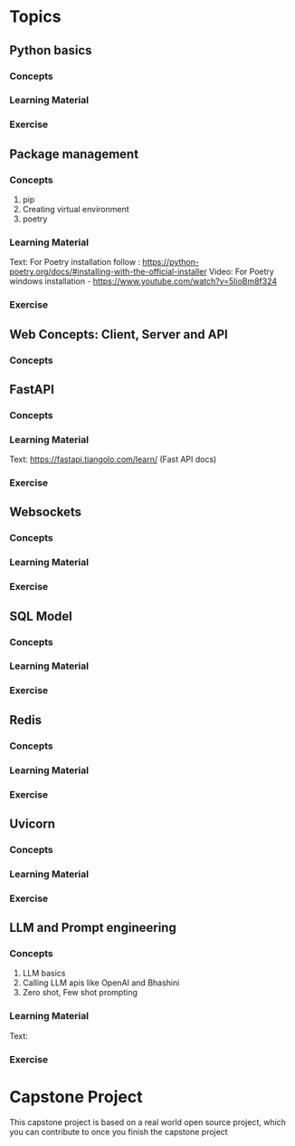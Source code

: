 # Topics

## Python basics
### Concepts

### Learning Material

### Exercise

## Package management
### Concepts
1. pip
2. Creating virtual environment
3. poetry
### Learning Material
Text: 
For Poetry installation follow : https://python-poetry.org/docs/#installing-with-the-official-installer
Video: 
For Poetry windows installation - https://www.youtube.com/watch?v=5lioBm8f324

### Exercise

## Web Concepts: Client, Server and API
### Concepts

## FastAPI 
### Concepts

### Learning Material
Text: https://fastapi.tiangolo.com/learn/ (Fast API docs)
### Exercise

## Websockets
### Concepts

### Learning Material

### Exercise

## SQL Model
### Concepts

### Learning Material

### Exercise

## Redis
### Concepts

### Learning Material

### Exercise

## Uvicorn
### Concepts

### Learning Material

### Exercise

## LLM and Prompt engineering
### Concepts
1. LLM basics
2. Calling LLM apis like OpenAI and Bhashini
3. Zero shot, Few shot prompting
### Learning Material
Text:

### Exercise

# Capstone Project 
This capstone project is based on a real world open source project, which you can contribute to once you finish the capstone project

